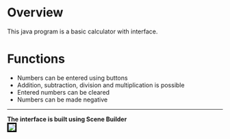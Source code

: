 # Overview
This java program is a basic calculator with interface.

# Functions
- Numbers can be entered using buttons
- Addition, subtraction, division and multiplication is possible
- Entered numbers can be cleared
- Numbers can be made negative
<hr>
<b>The interface is built using Scene Builder</b>
<br>
<image src="interface_calc.png" style="border-style: solid; border-color: black; border-width: 3;">
